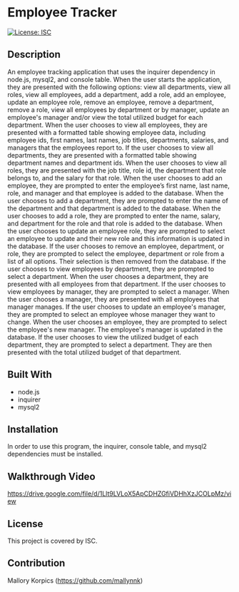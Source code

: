 # Employee Tracker

[![License: ISC](https://img.shields.io/badge/License-ISC-blue.svg)](https://opensource.org/licenses/ISC)

## Description

An employee tracking application that uses the inquirer dependency in node.js, mysql2, and console table. When the user starts the application, they are presented with the following options: view all departments, view all roles, view all employees, add a department, add a role, add an employee, update an employee role, remove an employee, remove a department, remove a role, view all employees by department or by manager, update an employee's manager and/or view the total utilized budget for each department. When the user chooses to view all employees, they are presented with a formatted table showing employee data, including employee ids, first names, last names, job titles, departments, salaries, and managers that the employees report to. If the user chooses to view all departments, they are presented with a formatted table showing department names and department ids. When the user chooses to view all roles, they are presented with the job title, role id, the department that role belongs to, and the salary for that role. When the user chooses to add an employee, they are prompted to enter the employee’s first name, last name, role, and manager and that employee is added to the database. When the user chooses to add a department, they are prompted to enter the name of the department and that department is added to the database. When the user chooses to add a role, they are prompted to enter the name, salary, and department for the role and that role is added to the database.  When the user chooses to update an employee role, they are prompted to select an employee to update and their new role and this information is updated in the database. If the user chooses to remove an employee, department, or role, they are prompted to select the employee, department or role from a list of all options. Their selection is then removed from the database. If the user chooses to view employees by department, they are prompted to select a department. When the user chooses a department, they are presented with all employees from that department. If the user chooses to view employees by manager, they are prompted to select a manager. When the user chooses a manager, they are presented with all employees that manager manages.  If the user chooses to update an employee's manager, they are prompted to select an employee whose manager they want to change. When the user chooses an employee, they are prompted to select the employee's new manager. The employee's manager is updated in the database. If the user chooses to view the utilized budget of each department, they are prompted to select a department. They are then presented with the total utilized budget of that department.
  

## Built With
* node.js
* inquirer
* mysql2 

## Installation

In order to use this program, the inquirer, console table, and mysql2 dependencies must be installed. 

## Walkthrough Video
https://drive.google.com/file/d/1Llt9LVLoX5ApCDHZGfiVDHhXzJCOLpMz/view


## License
This project is covered by ISC.

## Contribution
Mallory Korpics (https://github.com/mallynnk)

